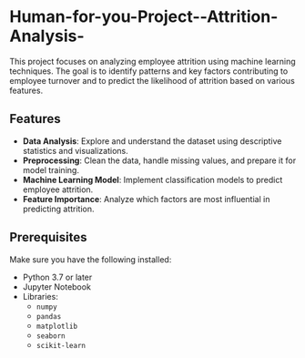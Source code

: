 # Human-for-you-Project--Attrition-Analysis-
This project focuses on analyzing employee attrition using machine learning techniques. The goal is to identify patterns and key factors contributing to employee turnover and to predict the likelihood of attrition based on various features.
## Features
- **Data Analysis**: Explore and understand the dataset using descriptive statistics and visualizations.
- **Preprocessing**: Clean the data, handle missing values, and prepare it for model training.
- **Machine Learning Model**: Implement classification models to predict employee attrition.
- **Feature Importance**: Analyze which factors are most influential in predicting attrition.

## Prerequisites
Make sure you have the following installed:
- Python 3.7 or later
- Jupyter Notebook
- Libraries:
  - `numpy`
  - `pandas`
  - `matplotlib`
  - `seaborn`
  - `scikit-learn`
